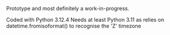 Prototype and most definitely a work-in-progress.

Coded with Python 3.12.4
Needs at least Python 3.11 as relies on datetime.fromisoformat() to recognise the 'Z' timezone
